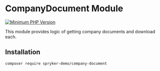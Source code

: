 # CompanyDocument Module
[![Minimum PHP Version](https://img.shields.io/badge/php-%3E%3D%208.2-8892BF.svg)](https://php.net/)

This module provides logic of getting company documents and download each.

## Installation

```
composer require spryker-demo/company-document
```
